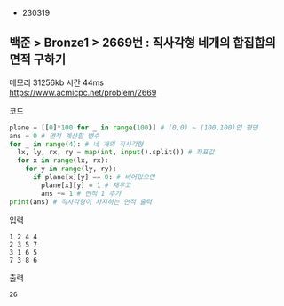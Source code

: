 - 230319
##  백준 > Bronze1 > 2669번 : 직사각형 네개의 합집합의 면적 구하기
메모리 31256kb 시간 44ms  
https://www.acmicpc.net/problem/2669  

코드
```python
plane = [[0]*100 for _ in range(100)] # (0,0) ~ (100,100)인 평면
ans = 0 # 면적 계산할 변수
for _ in range(4): # 네 개의 직사각형
  lx, ly, rx, ry = map(int, input().split()) # 좌표값
  for x in range(lx, rx):
    for y in range(ly, ry):
      if plane[x][y] == 0: # 비어있으면
        plane[x][y] = 1 # 채우고
        ans += 1 # 면적 1 추가
print(ans) # 직사각형이 차지하는 면적 출력
```

입력
```
1 2 4 4
2 3 5 7
3 1 6 5
7 3 8 6
```

출력
```
26
```